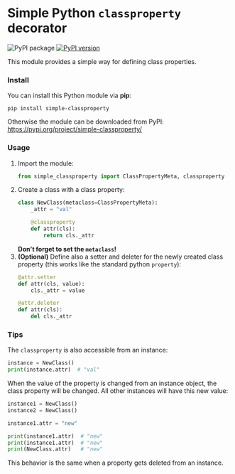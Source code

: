 # Simple Python `classproperty` decorator

![PyPI package](https://github.com/mammo0/py-simple-classproperty/workflows/PyPI%20package/badge.svg)
[![PyPI version](https://badge.fury.io/py/simple-classproperty.svg)](https://badge.fury.io/py/simple-classproperty)

This module provides a simple way for defining class properties.


### Install

You can install this Python module via **pip**:
```shell
pip install simple-classproperty
```

Otherwise the module can be downloaded from PyPI: https://pypi.org/project/simple-classproperty/


### Usage

1. Import the module:
   ```python
   from simple_classproperty import ClassPropertyMeta, classproperty
   ```
2. Create a class with a class property:
   ```python
   class NewClass(metaclass=ClassPropertyMeta):
       _attr = "val"

       @classproperty
       def attr(cls):
           return cls._attr
   ```
   **Don't forget to set the `metaclass`!**
3. **(Optional)** Define also a setter and deleter for the newly created class property (this works like the standard python `property`):
   ```python
   @attr.setter
   def attr(cls, value):
       cls._attr = value

   @attr.deleter
   def attr(cls):
       del cls._attr
   ```


### Tips

The `classproperty` is also accessible from an instance:
```python
instance = NewClass()
print(instance.attr)  # "val"
```

When the value of the property is changed from an instance object, the class property will be changed. All other instances will have this new value:
```python
instance1 = NewClass()
instance2 = NewClass()

instance1.attr = "new"

print(instance1.attr)  # "new"
print(instance1.attr)  # "new"
print(NewClass.attr)   # "new"
```

This behavior is the same when a property gets deleted from an instance.
